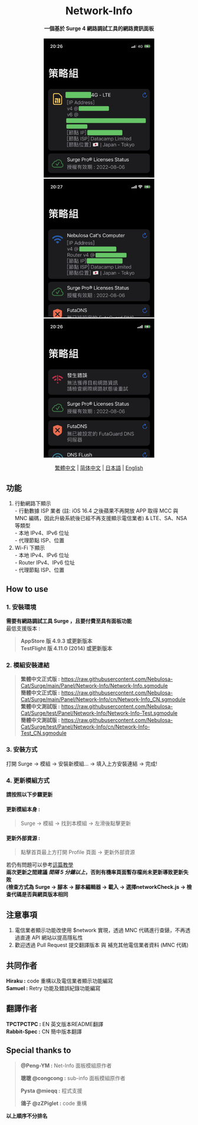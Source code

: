 <h1 align="center">Network-Info</h1>

<h4 align="center">一個基於 Surge 4 網路調試工具的網路資訊面板 </h4>

<p align="center">
<img src="https://raw.githubusercontent.com/Nebulosa-Cat/Surge/main/Panel/Network-Info/img/cell.JPG" width="300"></img>
<img src="https://raw.githubusercontent.com/Nebulosa-Cat/Surge/main/Panel/Network-Info/img/wifi.JPG" width="300"></img>
<img src="https://raw.githubusercontent.com/Nebulosa-Cat/Surge/main/Panel/Network-Info/img/error.JPG" width="300"></img>
</p>
<p align="center">
  <a href="/Panel/Network-Info/README.md">繁體中文</a> |
  <a href="/Panel/Network-Info/READMEs/README.cn.md">简体中文</a> |
  <a href="/Panel/Network-Info/READMEs/README.jpn.md">日本語</a> |
  <a href="/Panel/Network-Info/READMEs/README.en.md">English</a>
</p>

## 功能
1. 行動網路下顯示<br>- 行動數據 ISP 業者 (註: iOS 16.4 之後蘋果不再開放 APP 取得 MCC 與 MNC 編碼，因此升級系統後已經不再支援顯示電信業者) & LTE、SA、NSA 等類型<br>- 本地 IPv4、IPv6 位址<br>- 代理節點 ISP、位置
2. Wi-Fi 下顯示<br>- 本地 IPv4、IPv6 位址<br>- Router IPv4、IPv6 位址<br>- 代理節點 ISP、位置

## How to use
### 1. 安裝環境
**需要有網路調試工具 Surge ，且要付費至具有面板功能**<br>
最低支援版本 :<br>
>**AppStore 版 4.9.3 或更新版本**<br>
>**TestFlight 版 4.11.0 (2014) 或更新版本**
### 2. 模組安裝連結
> **繁體中文正式版 :** https://raw.githubusercontent.com/Nebulosa-Cat/Surge/main/Panel/Network-Info/Network-Info.sgmodule<br>
> **簡體中文正式版 :** https://raw.githubusercontent.com/Nebulosa-Cat/Surge/main/Panel/Network-Info/cn/Network-Info_CN.sgmodule<br>
> **繁體中文測試版 :** https://raw.githubusercontent.com/Nebulosa-Cat/Surge/test/Panel/Network-Info/Network-Info-Test.sgmodule<br>
> **簡體中文測試版 :** https://raw.githubusercontent.com/Nebulosa-Cat/Surge/test/Panel/Network-Info/cn/Network-Info-Test_CN.sgmodule<br>
### 3. 安裝方式
打開 Surge -> 模組 -> 安裝新模組... -> 填入上方安裝連結 -> 完成!
### 4. 更新模組方式
**請按照以下步驟更新**<br>
#### 更新模組本身 : 
>Surge -> 模組 -> 找到本模組 -> 左滑後點擊更新<br>
#### 更新外部資源 : 
>點擊首頁最上方打開 Profile 頁面 -> 更新外部資源 <br>

若仍有問題可以參考[這篇教學](https://www.jkg.tw/p3604/) <br>
**兩次更新之間建議 _間隔 5 分鐘以上_，否則有機率頁面暫存檔尚未更新導致更新失敗<br>
(檢查方式為 Surge -> 腳本 -> 腳本編輯器 -> 載入 -> 選擇networkCheck.js -> 檢查代碼是否與網頁版本相同**


## 注意事項
1. 電信業者顯示功能改使用 $network 實現，透過 MNC 代碼進行查錶，不再透過直連 API 網站以提高隱私性
2. 歡迎透過 Pull Request 提交翻譯版本 與 補充其他電信業者資料 (MNC 代碼)

## 共同作者
**Hiraku :**  code 重構以及電信業者顯示功能編寫<br>
**Samuel :**  Retry 功能及錯誤紀錄功能編寫<br>

## 翻譯作者
**TPCTPCTPC :**  EN 英文版本README翻譯<br>
**Rabbit-Spec :**  CN 簡中版本翻譯<br>

## Special thanks to
> **@Peng-YM :** Net-Info 面板模組原作者<br>
>
> **聰聰 @congcong :** sub-info 面板模組原作者<br>
> 
> **Pysta @mieqq :** 程式支援<br>
> 
> **鴿子 @zZPiglet :** code 重構 <br>

__以上順序不分排名__
